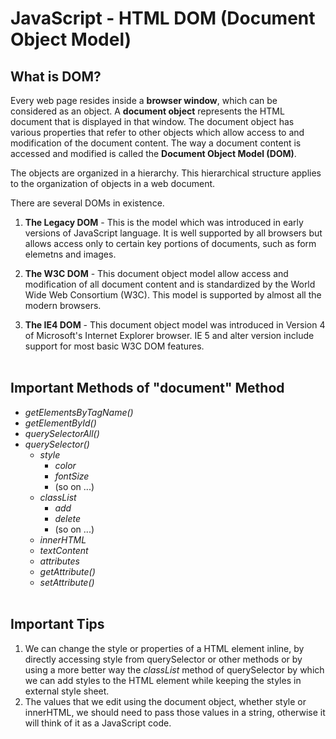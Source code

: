 # JavaScript - HTML DOM (Document Object Model)


## What is DOM?
Every web page resides inside a **browser window**, which can be considered as an object. A **document object** represents the HTML document that is displayed in that window. The document object has various properties that refer to other objects which allow access to and modification of the document content. The way a document content is accessed and modified is called the **Document Object Model (DOM)**.<br>

The objects are organized in a hierarchy. This hierarchical structure applies to the organization of objects in a web document.<br>

There are several DOMs in existence.
1. **The Legacy DOM** - This is the model which was introduced in early versions of JavaScript language. It is well supported by all browsers but allows access only to certain key portions of documents, such as form elemetns and images.

2. **The W3C DOM** - This document object model allow access and modification of all document content and is standardized by the World Wide Web Consortium (W3C). This model is supported by almost all the modern browsers.

3. **The IE4 DOM** - This document object model was introduced in Version 4 of Microsoft's Internet Explorer browser. IE 5 and alter version include support for most basic W3C DOM features.
<br><br>


## Important Methods of "document" Method
- *getElementsByTagName()*
- *getElementById()*
- *querySelectorAll()*
- *querySelector()*
    - *style*
        - *color*
        - *fontSize*
        - (so on ...)
    - *classList*
        - *add*
        - *delete*
        - (so on ...)
    - *innerHTML*
    - *textContent*
    - *attributes*
    - *getAttribute()*
    - *setAttribute()*
<br><br>


## Important Tips
1. We can change the style or properties of a HTML element inline, by directly accessing style from querySelector or other methods or by using a more better way the *classList* method of querySelector by which we can add styles to the HTML element while keeping the styles in external style sheet.
2. The values that we edit using the document object, whether style or innerHTML, we should need to pass those values in a string, otherwise it will think of it as a JavaScript code.
<br><br>
